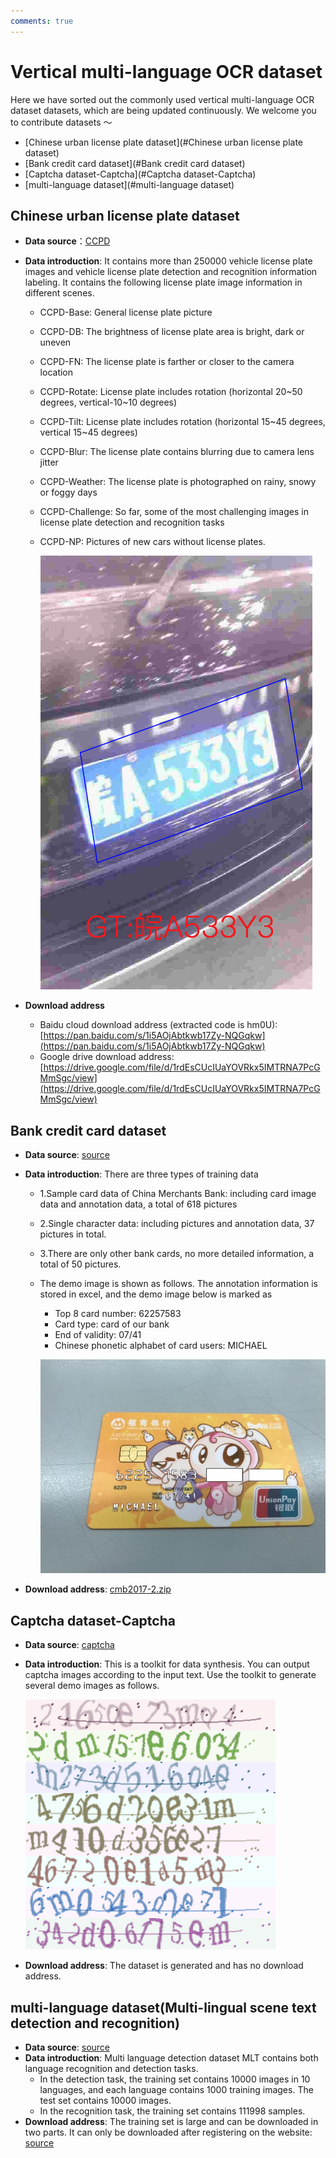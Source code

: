 ```yaml
---
comments: true
---
```



# Vertical multi-language OCR dataset

Here we have sorted out the commonly used vertical multi-language OCR dataset datasets, which are being updated continuously. We welcome you to contribute datasets ～

- [Chinese urban license plate dataset](#Chinese urban license plate dataset)
- [Bank credit card dataset](#Bank credit card dataset)
- [Captcha dataset-Captcha](#Captcha dataset-Captcha)
- [multi-language dataset](#multi-language dataset)

## Chinese urban license plate dataset

- **Data source**：[CCPD](https://github.com/detectRecog/CCPD)

- **Data introduction**: It contains more than 250000 vehicle license plate images and vehicle license plate detection and recognition information labeling. It contains the following license plate image information in different scenes.

  - CCPD-Base: General license plate picture
  - CCPD-DB: The brightness of license plate area is bright, dark or uneven
  - CCPD-FN: The license plate is farther or closer to the camera location
  - CCPD-Rotate: License plate includes rotation (horizontal 20\~50 degrees, vertical-10\~10 degrees)
  - CCPD-Tilt: License plate includes rotation (horizontal 15\~45 degrees, vertical 15\~45 degrees)
  - CCPD-Blur: The license plate contains blurring due to camera lens jitter
  - CCPD-Weather: The license plate is photographed on rainy, snowy or foggy days
  - CCPD-Challenge: So far, some of the most challenging images in license plate detection and recognition tasks
  - CCPD-NP: Pictures of new cars without license plates.

    ![](./images/ccpd_demo.png)

- **Download address**
  - Baidu cloud download address (extracted code is hm0U): [https://pan.baidu.com/s/1i5AOjAbtkwb17Zy-NQGqkw](https://pan.baidu.com/s/1i5AOjAbtkwb17Zy-NQGqkw)
  - Google drive download address:[https://drive.google.com/file/d/1rdEsCUcIUaYOVRkx5IMTRNA7PcGMmSgc/view](https://drive.google.com/file/d/1rdEsCUcIUaYOVRkx5IMTRNA7PcGMmSgc/view)

## Bank credit card dataset

- **Data source**: [source](https://www.kesci.com/home/dataset/5954cf1372ead054a5e25870)

- **Data introduction**: There are three types of training data
  - 1.Sample card data of China Merchants Bank: including card image data and annotation data, a total of 618 pictures
  - 2.Single character data: including pictures and annotation data, 37 pictures in total.
  - 3.There are only other bank cards, no more detailed information, a total of 50 pictures.

  - The demo image is shown as follows. The annotation information is stored in excel, and the demo image below is marked as
    - Top 8 card number: 62257583
    - Card type: card of our bank
    - End of validity: 07/41
    - Chinese phonetic alphabet of card users: MICHAEL

    ![](./images/cmb_demo.jpg)

- **Download address**: [cmb2017-2.zip](https://cdn.kesci.com/cmb2017-2.zip)

## Captcha dataset-Captcha

- **Data source**: [captcha](https://github.com/lepture/captcha)
- **Data introduction**: This is a toolkit for data synthesis. You can output captcha images according to the input text. Use the toolkit to generate several demo images as follows.

    ![](./images/captcha_demo.png)

- **Download address**: The dataset is generated and has no download address.

## multi-language dataset(Multi-lingual scene text detection and recognition)

- **Data source**: [source](https://rrc.cvc.uab.es/?ch=15&com=downloads)
- **Data introduction**: Multi language detection dataset MLT contains both language recognition and detection tasks.
  - In the detection task, the training set contains 10000 images in 10 languages, and each language contains 1000 training images. The test set contains 10000 images.
  - In the recognition task, the training set contains 111998 samples.
- **Download address**: The training set is large and can be downloaded in two parts. It can only be downloaded after registering on the website:
[source](https://rrc.cvc.uab.es/?ch=15&com=downloads)
